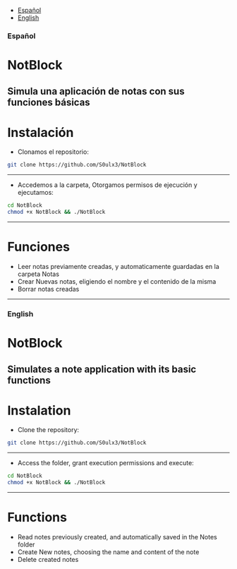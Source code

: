 - [Español](#español)
- [English](#english)


### Español
# NotBlock
Simula una aplicación de notas con sus funciones básicas
----------------------------------------------
# Instalación
- Clonamos el repositorio:
```bash
git clone https://github.com/S0ulx3/NotBlock
```
-----------------------------------------------------------------------
- Accedemos a la carpeta, Otorgamos permisos de ejecución y ejecutamos:
```bash
cd NotBlock
chmod +x NotBlock && ./NotBlock
```
-----------------------------------------------------------------------
# Funciones
- Leer notas previamente creadas, y automaticamente guardadas en la carpeta Notas
- Crear Nuevas notas, eligiendo el nombre y el contenido de la misma
- Borrar notas creadas
-----------------------------------------------------------------------
### English
# NotBlock
Simulates a note application with its basic functions
--------------------------------------------
# Instalation
- Clone the repository:
```bash
git clone https://github.com/S0ulx3/NotBlock
```
-----------------------------------------------------------------------
- Access the folder, grant execution permissions and execute:
```bash
cd NotBlock
chmod +x NotBlock && ./NotBlock
```
-----------------------------------------------------------------------
# Functions
- Read notes previously created, and automatically saved in the Notes folder
- Create New notes, choosing the name and content of the note
- Delete created notes
